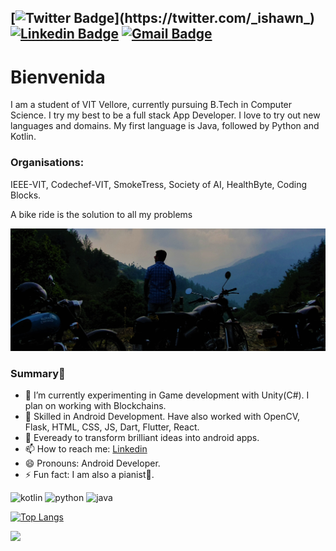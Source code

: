 [![Twitter Badge](https://img.shields.io/badge/-@ishawn-1ca0f1?style=flat-square&labelColor=1ca0f1&logo=twitter&logoColor=white&link=https://twitter.com/_ishawn_)](https://twitter.com/_ishawn_) [![Linkedin Badge](https://img.shields.io/badge/-ishankhandelwal-blue?style=flat-square&logo=Linkedin&logoColor=white&link=https://www.linkedin.com/in/ishan-khandelwal-apk/)](https://www.linkedin.com/in/ishan-khandelwal-apk/)
[![Gmail Badge](https://img.shields.io/badge/-axil.ishan3@gmail.com-c14438?style=flat-square&logo=Gmail&logoColor=white&link=mailto:axil.ishan3@gmail.com)](mailto:axil.ishan3@gmail.com)
---

# Bienvenida
I am a student of VIT Vellore, currently pursuing B.Tech in Computer Science. I try my best to be a full stack App Developer. I love to try out new languages and domains. My first language is Java, followed by Python and Kotlin. 

### Organisations: 
IEEE-VIT, Codechef-VIT, SmokeTress, Society of AI, HealthByte, Coding Blocks. 

A bike ride is the solution to all my problems

<img src="https://github.com/Ishan-001/ishan-apk/blob/master/img/about-bg.jpg">

### Summary👋
- 🔭 I’m currently experimenting in Game development with Unity(C#). I plan on working with Blockchains.
- 👨 Skilled in Android Development. Have also worked with OpenCV, Flask, HTML, CSS, JS, Dart, Flutter, React.
- 👯 Eveready to transform brilliant ideas into android apps.
- 📫 How to reach me: [Linkedin](https://www.linkedin.com/in/ishan-khandelwal-apk/)
- 😄 Pronouns: Android Developer.
- ⚡ Fun fact: I am also a pianist🎹.

![kotlin](http://img.shields.io/static/v1?logo=kotlin&label=&message=Kotlin&style=flat-square&color=black)
![python](http://img.shields.io/static/v1?logo=python&label=&message=Python&style=flat-square&color=yellow)
![java](http://img.shields.io/static/v1?logo=java&label=&message=Java&style=flat-square&color=red)

[![Top Langs](https://github-readme-stats.vercel.app/api/top-langs/?username=Ishan-001)](https://github.com/anuraghazra/github-readme-stats)

![](https://github-readme-stats.vercel.app/api?username=Ishan-001&show_icons=true)



